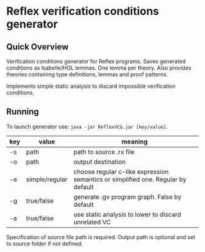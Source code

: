 # Reflex verification conditions generator

## Quick Overview

Verification conditions generator for Reflex programs. Saves generated conditions as Isabelle/HOL lemmas. One lemma per theory. Also provides theories containing type definitions, lemmas and proof patterns.

Implements simple static analysis to discard impossible verification conditions.

## Running

To launch generator use: ``java -jar ReflexVCG.jar [key/value]``.

| key  | value          | meaning                                                                          |
|------|----------------|----------------------------------------------------------------------------------|
| -s 	 | path           | path to source .rx file                                                          |
| -o 	 | path           | output destination                                                               |
| -e 	 | simple/regular | choose regular c-like expression semantics or simplified one. Regular by default |
| -g 	 | true/false     | generate .gv program graph. False by default                                     |
| -a 	 | true/false     | use static analysis to lower to discard unrelated VC                             |

Specification of source file path  is required. Output path is optional and set to source folder if not defined.
